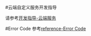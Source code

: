 #云端自定义服务开发指导

请参考[开发指导-云端服务](../reference/cloud.md )



#Error Code
参考[reference-Error Code](../reference/error_code.md)